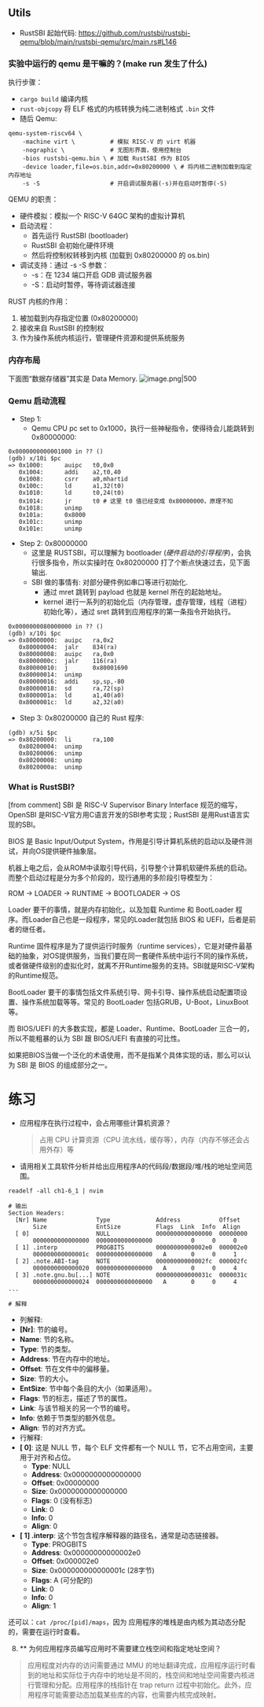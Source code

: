 ## Utils
- RustSBI 起始代码: https://github.com/rustsbi/rustsbi-qemu/blob/main/rustsbi-qemu/src/main.rs#L146

### 实验中运行的 qemu 是干嘛的？(make run 发生了什么)

执行步骤：
- `cargo build` 编译内核
- `rust-objcopy` 将 ELF 格式的内核转换为纯二进制格式 `.bin` 文件
- 随后 Qemu:
```console
qemu-system-riscv64 \
    -machine virt \          # 模拟 RISC-V 的 virt 机器
    -nographic \             # 无图形界面，使用控制台
    -bios rustsbi-qemu.bin \ # 加载 RustSBI 作为 BIOS
    -device loader,file=os.bin,addr=0x80200000 \ # 将内核二进制加载到指定内存地址
    -s -S                    # 开启调试服务器(-s)并在启动时暂停(-S)
```

QEMU 的职责：
- 硬件模拟：模拟一个 RISC-V 64GC 架构的虚拟计算机
- 启动流程：
	- 首先运行 RustSBI (bootloader)
	- RustSBI 会初始化硬件环境
	- 然后将控制权转移到内核 (加载到 0x80200000 的 os.bin)
- 调试支持：通过 -s -S 参数：
	- -s：在 1234 端口开启 GDB 调试服务器
	- -S：启动时暂停，等待调试器连接

RUST 内核的作用：
1. 被加载到内存指定位置 (0x80200000)
2. 接收来自 RustSBI 的控制权
3. 作为操作系统内核运行，管理硬件资源和提供系统服务

### 内存布局
下面图“数据存储器”其实是 Data Memory.
![image.png|500](https://how-to-1258460161.cos.ap-shanghai.myqcloud.com/how-to/20250324202148.png)
### Qemu 启动流程

- Step 1:
	- Qemu CPU pc set to 0x1000，执行一些神秘指令，使得待会儿能跳转到 0x80000000:
```
0x0000000000001000 in ?? ()
(gdb) x/10i $pc
=> 0x1000:      auipc   t0,0x0
   0x1004:      addi    a2,t0,40
   0x1008:      csrr    a0,mhartid
   0x100c:      ld      a1,32(t0)
   0x1010:      ld      t0,24(t0)
   0x1014:      jr      t0 # 这里 t0 值已经变成 0x80000000，原理不知
   0x1018:      unimp
   0x101a:      0x8000
   0x101c:      unimp
   0x101e:      unimp
```
- Step 2: 0x80000000
	- 这里是 RUSTSBI，可以理解为 bootloader (_硬件启动的引导程序_)，会执行很多指令，所以实操时在 0x80200000 打了个断点快速过去，见下面输出.
	- SBI 做的事情有: 对部分硬件例如串口等进行初始化.
		- 通过 mret 跳转到 payload 也就是 kernel 所在的起始地址。
		- kernel 进行一系列的初始化后（内存管理，虚存管理，线程（进程）初始化等），通过 sret 跳转到应用程序的第一条指令开始执行。
```
0x0000000080000000 in ?? ()
(gdb) x/10i $pc
=> 0x80000000:  auipc   ra,0x2
   0x80000004:  jalr    834(ra)
   0x80000008:  auipc   ra,0x0
   0x8000000c:  jalr    116(ra)
   0x80000010:  j       0x80001690
   0x80000014:  unimp
   0x80000016:  addi    sp,sp,-80
   0x80000018:  sd      ra,72(sp)
   0x8000001a:  ld      a1,40(a0)
   0x8000001c:  ld      a2,32(a0)
```
- Step 3: 0x80200000 自己的 Rust 程序:
```
(gdb) x/5i $pc
=> 0x80200000:  li      ra,100
   0x80200004:  unimp
   0x80200006:  unimp
   0x80200008:  unimp
   0x8020000a:  unimp
```

### What is RustSBI?

[from comment] SBI 是 RISC-V Supervisor Binary Interface 规范的缩写，OpenSBI 是RISC-V官方用C语言开发的SBI参考实现；RustSBI 是用Rust语言实现的SBI。

BIOS 是 Basic Input/Output System，作用是引导计算机系统的启动以及硬件测试，并向OS提供硬件抽象层。

机器上电之后，会从ROM中读取引导代码，引导整个计算机软硬件系统的启动。而整个启动过程是分为多个阶段的，现行通用的多阶段引导模型为：

ROM -> LOADER -> RUNTIME -> BOOTLOADER -> OS

Loader 要干的事情，就是内存初始化，以及加载 Runtime 和 BootLoader 程序。而Loader自己也是一段程序，常见的Loader就包括 BIOS 和 UEFI，后者是前者的继任者。

Runtime 固件程序是为了提供运行时服务（runtime services），它是对硬件最基础的抽象，对OS提供服务，当我们要在同一套硬件系统中运行不同的操作系统，或者做硬件级别的虚拟化时，就离不开Runtime服务的支持。SBI就是RISC-V架构的Runtime规范。

BootLoader 要干的事情包括文件系统引导、网卡引导、操作系统启动配置项设置、操作系统加载等等。常见的 BootLoader 包括GRUB，U-Boot，LinuxBoot等。

而 BIOS/UEFI 的大多数实现，都是 Loader、Runtime、BootLoader 三合一的，所以不能粗暴的认为 SBI 跟 BIOS/UEFI 有直接的可比性。

如果把BIOS当做一个泛化的术语使用，而不是指某个具体实现的话，那么可以认为 SBI 是 BIOS 的组成部分之一。

# 练习

- 应用程序在执行过程中，会占用哪些计算机资源？
    > 占用 CPU 计算资源（CPU 流水线，缓存等），内存（内存不够还会占用外存）等	
- 请用相关工具软件分析并给出应用程序A的代码段/数据段/堆/栈的地址空间范围。
```
readelf -all ch1-6_1 | nvim

# 输出
Section Headers:
  [Nr] Name              Type             Address           Offset
       Size              EntSize          Flags  Link  Info  Align
  [ 0]                   NULL             0000000000000000  00000000
       0000000000000000  0000000000000000           0     0     0
  [ 1] .interp           PROGBITS         00000000000002e0  000002e0
       000000000000001c  0000000000000000   A       0     0     1
  [ 2] .note.ABI-tag     NOTE             00000000000002fc  000002fc
       0000000000000020  0000000000000000   A       0     0     4
  [ 3] .note.gnu.bu[...] NOTE             000000000000031c  0000031c
       0000000000000024  0000000000000000   A       0     0     4
...

# 解释
```

-  列解释:
- **[Nr]**: 节的编号。
- **Name**: 节的名称。
- **Type**: 节的类型。
- **Address**: 节在内存中的地址。
- **Offset**: 节在文件中的偏移量。
- **Size**: 节的大小。
- **EntSize**: 节中每个条目的大小（如果适用）。
- **Flags**: 节的标志，描述了节的属性。
- **Link**: 与该节相关的另一个节的编号。
- **Info**: 依赖于节类型的额外信息。
- **Align**: 节的对齐方式。
-  行解释:
- **[ 0]**: 这是 NULL 节，每个 ELF 文件都有一个 NULL 节，它不占用空间，主要用于对齐和占位。
  - **Type**: NULL
  - **Address**: 0x0000000000000000
  - **Offset**: 0x00000000
  - **Size**: 0x0000000000000000
  - **Flags**: 0 (没有标志)
  - **Link**: 0
  - **Info**: 0
  - **Align**: 0
- **[ 1] .interp**: 这个节包含程序解释器的路径名，通常是动态链接器。
  - **Type**: PROGBITS
  - **Address**: 0x00000000000002e0
  - **Offset**: 0x000002e0
  - **Size**: 0x000000000000001c (28字节)
  - **Flags**: A (可分配的)
  - **Link**: 0
  - **Info**: 0
  - **Align**: 1

还可以：`cat /proc/[pid]/maps`，因为 应用程序的堆栈是由内核为其动态分配的，需要在运行时查看。

8. ** 为何应用程序员编写应用时不需要建立栈空间和指定地址空间？
> 应用程度对内存的访问需要通过 MMU 的地址翻译完成，应用程序运行时看到的地址和实际位于内存中的地址是不同的，栈空间和地址空间需要内核进行管理和分配。应用程序的栈指针在 trap return 过程中初始化。此外，应用程序可能需要动态加载某些库的内容，也需要内核完成映射。
